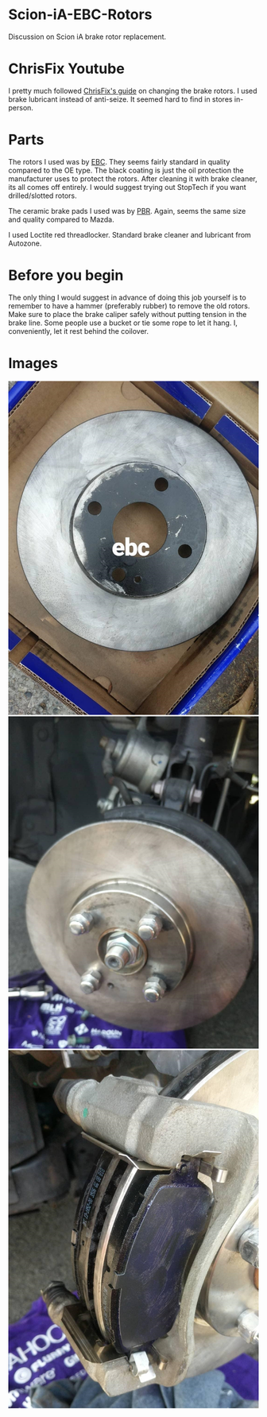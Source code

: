 # Scion-iA-EBC-Rotors
Discussion on Scion iA brake rotor replacement.

# ChrisFix Youtube
I pretty much followed [ChrisFix's guide](https://youtu.be/lU6OKQxSg8U) on changing the brake rotors. I used brake lubricant instead of anti-seize. It seemed hard to find in stores in-person.

# Parts
The rotors I used was by [EBC](https://www.carid.com/2016-scion-ia-brakes/ebc-rk-series-replacement-brake-rotors-769390562.html).
They seems fairly standard in quality compared to the OE type.
The black coating is just the oil protection the manufacturer uses to protect the rotors. After cleaning it with brake cleaner, its all comes off entirely.
I would suggest trying out StopTech if you want drilled/slotted rotors.

The ceramic brake pads I used was by [PBR](http://a.co/abNQCPs). Again, seems the same size and quality compared to Mazda.

I used Loctite red threadlocker.
Standard brake cleaner and lubricant from Autozone.

# Before you begin
The only thing I would suggest in advance of doing this job yourself is to remember to have a hammer (preferably rubber) to remove the old rotors.
Make sure to place the brake caliper safely without putting tension in the brake line. Some people use a bucket or tie some rope to let it hang. I, conveniently, let it rest behind the coilover.

# Images
![New](new.jpg)
![Cleaned](cleaned.jpg)
![Lubbed](lubbed.jpg)
